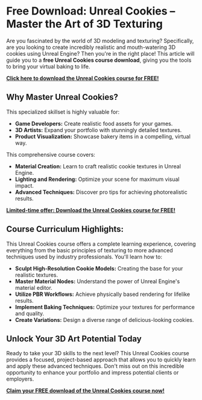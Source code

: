 # Free Download: Unreal Cookies – Master the Art of 3D Texturing

Are you fascinated by the world of 3D modeling and texturing? Specifically, are you looking to create incredibly realistic and mouth-watering 3D cookies using Unreal Engine? Then you're in the right place! This article will guide you to a **free Unreal Cookies course download**, giving you the tools to bring your virtual baking to life.

[**Click here to download the Unreal Cookies course for FREE!**](https://udemywork.com/unreal-cookies)

## Why Master Unreal Cookies?

This specialized skillset is highly valuable for:

*   **Game Developers:** Create realistic food assets for your games.
*   **3D Artists:** Expand your portfolio with stunningly detailed textures.
*   **Product Visualization:** Showcase bakery items in a compelling, virtual way.

This comprehensive course covers:

*   **Material Creation:** Learn to craft realistic cookie textures in Unreal Engine.
*   **Lighting and Rendering:** Optimize your scene for maximum visual impact.
*   **Advanced Techniques:** Discover pro tips for achieving photorealistic results.

[**Limited-time offer: Download the Unreal Cookies course for FREE!**](https://udemywork.com/unreal-cookies)

## Course Curriculum Highlights:

This Unreal Cookies course offers a complete learning experience, covering everything from the basic principles of texturing to more advanced techniques used by industry professionals. You'll learn how to:

*   **Sculpt High-Resolution Cookie Models:** Creating the base for your realistic textures.
*   **Master Material Nodes:** Understand the power of Unreal Engine's material editor.
*   **Utilize PBR Workflows:** Achieve physically based rendering for lifelike results.
*   **Implement Baking Techniques:** Optimize your textures for performance and quality.
*   **Create Variations:** Design a diverse range of delicious-looking cookies.

## Unlock Your 3D Art Potential Today

Ready to take your 3D skills to the next level? This Unreal Cookies course provides a focused, project-based approach that allows you to quickly learn and apply these advanced techniques. Don't miss out on this incredible opportunity to enhance your portfolio and impress potential clients or employers.

[**Claim your FREE download of the Unreal Cookies course now!**](https://udemywork.com/unreal-cookies)
